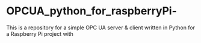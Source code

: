 # OPCUA_python_for_raspberryPi-
This is a repository for a simple OPC UA server &amp; client written in Python for a Raspberry Pi project with
